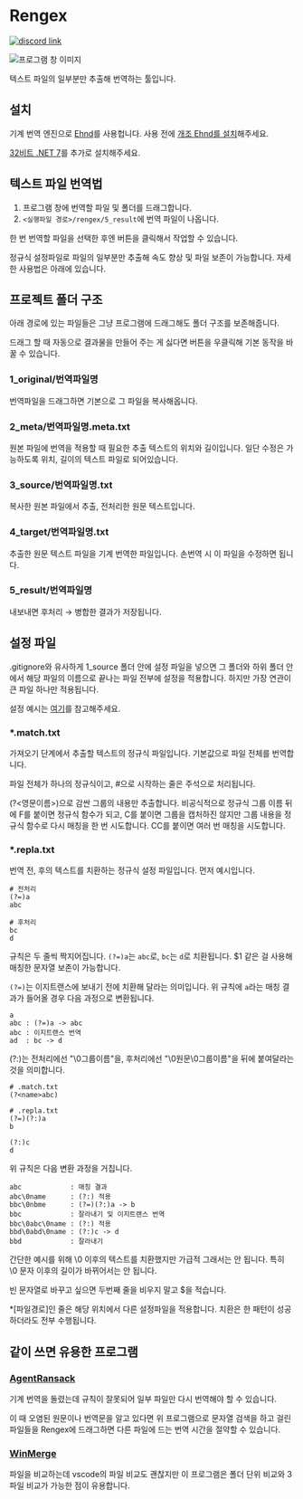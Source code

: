 ﻿# Rengex

[![discord link](https://img.shields.io/badge/discord-chat-5865F2?logo=discord)](https://discord.gg/4mJh9EUzfV)

![프로그램 창 이미지](doc/mainwindow.png)

텍스트 파일의 일부분만 추출해 번역하는 툴입니다.

## 설치

기계 번역 엔진으로 [Ehnd](https://github.com/sokcuri/ehnd)를 사용헙니다.
사용 전에 [개조 Ehnd를 설치](https://m.blog.naver.com/waltherp38/221062272423)해주세요.

[32비트 .NET 7](https://dotnet.microsoft.com/en-us/download/dotnet/thank-you/runtime-desktop-7.0.1-windows-x86-installer)를 추가로 설치해주세요.

## 텍스트 파일 번역법

1. 프로그램 창에 번역할 파일 및 폴더를 드래그합니다.
2. `<실행파일 경로>/rengex/5_result`에 번역 파일이 나옵니다.

한 번 번역할 파일을 선택한 후엔 버튼을 클릭해서 작업할 수 있습니다.

정규식 설정파일로 파일의 일부분만 추출해 속도 향상 및 파일 보존이 가능합니다. 자세한 사용법은 아래에 있습니다.

## 프로젝트 폴더 구조

아래 경로에 있는 파일들은 그냥 프로그램에 드래그해도 폴더 구조를 보존해줍니다.

드래그 할 때 자동으로 결과물을 만들어 주는 게 싫다면 버튼을 우클릭해 기본 동작을 바꿀 수 있습니다.

### 1_original/번역파일명

번역파일을 드래그하면 기본으로 그 파일을 복사해옵니다.

### 2_meta/번역파일명.meta.txt

원본 파일에 번역을 적용할 때 필요한 추출 텍스트의 위치와 길이입니다.
일단 수정은 가능하도록 위치, 길이의 텍스트 파일로 되어있습니다.

### 3_source/번역파일명.txt

복사한 원본 파일에서 추출, 전처리한 원문 텍스트입니다.

### 4_target/번역파일명.txt

추출한 원문 텍스트 파일을 기계 번역한 파일입니다. 손번역 시 이 파일을 수정하면 됩니다.

### 5_result/번역파일명

내보내면 후처리 → 병합한 결과가 저장됩니다.

## 설정 파일

.gitignore와 유사하게 1_source 폴더 안에 설정 파일을 넣으면 그 폴더와 하위 폴더 안에서
해당 파일의 이름으로 끝나는 파일 전부에 설정을 적용합니다. 하지만 가장 연관이 큰 파일 하나만 적용됩니다.

설정 예시는 [여기](https://github.com/nanikit/rengex-config)를 참고해주세요.

### \*.match.txt

가져오기 단계에서 추출할 텍스트의 정규식 파일입니다.
기본값으로 파일 전체를 번역합니다.

파일 전체가 하나의 정규식이고, #으로 시작하는 줄은 주석으로 처리됩니다.

(?<영문이름>)으로 감싼 그룹의 내용만 추출합니다.
비공식적으로 정규식 그룹 이름 뒤에 F를 붙이면 정규식 함수가 되고, C를 붙이면 그룹을 캡처하진 않지만 그룹 내용을 정규식 함수로 다시 매칭을 한 번 시도합니다. CC를 붙이면 여러 번 매칭을 시도합니다.

### \*.repla.txt

번역 전, 후의 텍스트를 치환하는 정규식 설정 파일입니다. 먼저 예시입니다.

```
# 전처리
(?=)a
abc

# 후처리
bc
d
```

규칙은 두 줄씩 짝지어집니다. `(?=)a`는 `abc`로, `bc`는 `d`로 치환됩니다. \$1 같은 걸 사용해 매칭한 문자열 보존이 가능합니다.

`(?=)`는 이지트랜스에 보내기 전에 치환해 달라는 의미입니다. 위 규칙에 `a`라는 매칭 결과가 들어올 경우 다음 과정으로 변환됩니다.

```
a
abc : (?=)a -> abc
abc : 이지트랜스 번역
ad  : bc -> d
```

(?:)는 전처리에선 "\0그룹이름"을, 후처리에선 "\0원문\0그룹이름"을 뒤에 붙여달라는 것을 의미합니다.

```
# .match.txt
(?<name>abc)
```

```
# .repla.txt
(?=)(?:)a
b

(?:)c
d
```

위 규칙은 다음 변환 과정을 거칩니다.

```
abc            : 매칭 결과
abc\0name      : (?:) 적용
bbc\0nbme      : (?=)(?:)a -> b
bbc            : 잘라내기 및 이지트랜스 번역
bbc\0abc\0name : (?:) 적용
bbd\0abd\0name : (?:)c -> d
bbd            : 잘라내기
```

간단한 예시를 위해 \0 이후의 텍스트를 치환했지만 가급적 그래서는 안 됩니다. 특히 \0 문자 이후의 길이가 바뀌어서는 안 됩니다.

빈 문자열로 바꾸고 싶으면 두번째 줄을 비우지 말고 \$을 적습니다.

\*[파일경로]인 줄은 해당 위치에서 다른 설정파일을 적용합니다. 치환은 한 패턴이 성공하더라도 전부 수행됩니다.

## 같이 쓰면 유용한 프로그램

### [AgentRansack](https://www.mythicsoft.com/agentransack/)

기계 번역을 돌렸는데 규칙이 잘못되어 일부 파일만 다시 번역해야 할 수 있습니다.

이 때 오염된 원문이나 번역문을 알고 있다면 위 프로그램으로 문자열 검색을 하고 걸린 파일들을 Rengex에 드래그하면 다른 파일에 드는 번역 시간을 절약할 수 있습니다.

### [WinMerge](http://winmerge.org/)

파일을 비교하는데 vscode의 파일 비교도 괜찮지만 이 프로그램은 폴더 단위 비교와 3파일 비교가 가능한 점이 유용합니다.
